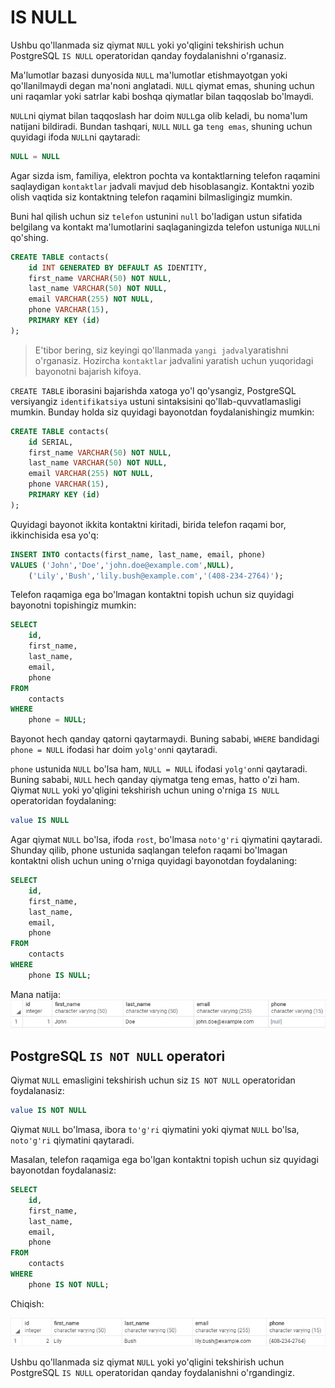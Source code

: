 # IS NULL

Ushbu qo'llanmada siz qiymat `NULL` yoki yo'qligini tekshirish uchun PostgreSQL `IS NULL` operatoridan qanday foydalanishni o'rganasiz.

Ma'lumotlar bazasi dunyosida `NULL` ma'lumotlar etishmayotgan yoki qo'llanilmaydi degan ma'noni anglatadi. `NULL` qiymat emas, shuning uchun uni raqamlar yoki satrlar kabi boshqa qiymatlar bilan taqqoslab bo'lmaydi.

`NULL`ni qiymat bilan taqqoslash har doim `NULL`ga olib keladi, bu noma'lum natijani bildiradi. Bundan tashqari, `NULL` `NULL` ga `teng emas`, shuning uchun quyidagi ifoda `NULL`ni qaytaradi:

```sql
NULL = NULL
```
Agar sizda ism, familiya, elektron pochta va kontaktlarning telefon raqamini saqlaydigan `kontaktlar` jadvali mavjud deb hisoblasangiz. Kontaktni yozib olish vaqtida siz kontaktning telefon raqamini bilmasligingiz mumkin.

Buni hal qilish uchun siz `telefon` ustunini `null` bo'ladigan ustun sifatida belgilang va kontakt ma'lumotlarini saqlaganingizda telefon ustuniga `NULL`ni qo'shing.

```sql
CREATE TABLE contacts(
    id INT GENERATED BY DEFAULT AS IDENTITY,
    first_name VARCHAR(50) NOT NULL,
    last_name VARCHAR(50) NOT NULL,
    email VARCHAR(255) NOT NULL,
    phone VARCHAR(15),
    PRIMARY KEY (id)
);
```

> E'tibor bering, siz keyingi qo'llanmada `yangi jadval`yaratishni o'rganasiz. Hozircha `kontaktlar` jadvalini yaratish uchun yuqoridagi bayonotni bajarish kifoya.

`CREATE TABLE` iborasini bajarishda xatoga yo'l qo'ysangiz, PostgreSQL versiyangiz `identifikatsiya` ustuni sintaksisini qo'llab-quvvatlamasligi mumkin. Bunday holda siz quyidagi bayonotdan foydalanishingiz mumkin:

```sql
CREATE TABLE contacts(
    id SERIAL,
    first_name VARCHAR(50) NOT NULL,
    last_name VARCHAR(50) NOT NULL,
    email VARCHAR(255) NOT NULL,
    phone VARCHAR(15),
    PRIMARY KEY (id)
);
```

Quyidagi bayonot ikkita kontaktni kiritadi, birida telefon raqami bor, ikkinchisida esa yo'q:

```sql
INSERT INTO contacts(first_name, last_name, email, phone)
VALUES ('John','Doe','john.doe@example.com',NULL),
    ('Lily','Bush','lily.bush@example.com','(408-234-2764)');
```

Telefon raqamiga ega bo'lmagan kontaktni topish uchun siz quyidagi bayonotni topishingiz mumkin:

```sql
SELECT
    id,
    first_name,
    last_name,
    email,
    phone
FROM
    contacts
WHERE
    phone = NULL;
```

Bayonot hech qanday qatorni qaytarmaydi. Buning sababi, `WHERE` bandidagi `phone = NULL` ifodasi har doim `yolg'on`ni qaytaradi.

`phone` ustunida `NULL` bo'lsa ham, `NULL = NULL` ifodasi `yolg'on`ni qaytaradi. Buning sababi, `NULL` hech qanday qiymatga teng emas, hatto o'zi ham. Qiymat `NULL` yoki yo'qligini tekshirish uchun uning o'rniga `IS NULL` operatoridan foydalaning:

```sql
value IS NULL
```

Agar qiymat `NULL` bo'lsa, ifoda `rost`, bo'lmasa `noto'g'ri` qiymatini qaytaradi. Shunday qilib, phone ustunida saqlangan telefon raqami bo'lmagan kontaktni olish uchun uning o'rniga quyidagi bayonotdan foydalaning:

```sql
SELECT
    id,
    first_name,
    last_name,
    email,
    phone
FROM
    contacts
WHERE
    phone IS NULL;
```
Mana natija:
![output](image-28.png)

## PostgreSQL `IS NOT NULL` operatori

Qiymat `NULL` emasligini tekshirish uchun siz `IS NOT NULL` operatoridan foydalanasiz:

```sql
value IS NOT NULL
```

Qiymat `NULL` bo'lmasa, ibora `to'g'ri` qiymatini yoki qiymat `NULL` bo'lsa, `noto'g'ri` qiymatini qaytaradi. 

Masalan, telefon raqamiga ega bo'lgan kontaktni topish uchun siz quyidagi bayonotdan foydalanasiz:

```sql
SELECT
    id,
    first_name,
    last_name,
    email,
    phone
FROM
    contacts
WHERE
    phone IS NOT NULL;
```

Chiqish:

![output](image-29.png)

Ushbu qo'llanmada siz qiymat `NULL` yoki yo'qligini tekshirish uchun PostgreSQL `IS NULL` operatoridan qanday foydalanishni o'rgandingiz.
